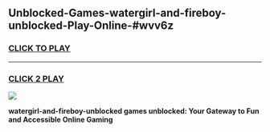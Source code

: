 
## Unblocked-Games-watergirl-and-fireboy-unblocked-Play-Online-#wvv6z
<h3>
<a href="https://premium.freeplayer.one?title=watergirl-and-fireboy-unblocked&ref=27F">CLICK TO PLAY</a></h3>
<hr>

<h3>
<a href="https://premium.freeplayer.one?title=watergirl-and-fireboy-unblocked&ref=27F">CLICK 2 PLAY</a>
  
</h3>

<a href="https://premium.freeplayer.one?title=watergirl-and-fireboy-unblocked&ref=27F"><img src="https://clearcache.store/games.png"></a>


**watergirl-and-fireboy-unblocked games unblocked: Your Gateway to Fun and Accessible Online Gaming**
